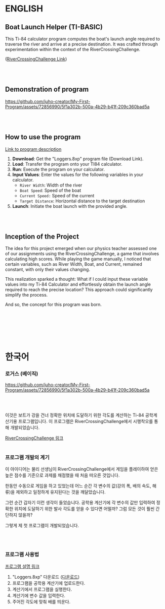 # ENGLISH

## Boat Launch Helper (TI-BASIC)
This Ti-84 calculator program computes the boat's launch angle required to traverse the river and arrive at a precise destination. It was crafted through experimentation within the context of the RiverCrossingChallenge. <br />

([RiverCrossingChallenge Link](http://thephysicsaviary.com/Physics/Programs/Games/RiverCrossingChallenge/))

<br />
<br />

## Demonstration of program
https://github.com/juho-creator/My-First-Program/assets/72856990/5f1a302b-500a-4b29-b41f-209c360bad5a

<br />
<br />

## How to use the program
[Link to program description](https://www.youtube.com/watch?v=T5AqJLfeY-s) 


1. **Download**: Get the "Loggers.8xp" program file (Download Link).
2. **Load**: Transfer the program onto your TI84 calculator.
3. **Run**: Execute the program on your calculator.
4. **Input Values**: Enter the values for the following variables in your calculator.
     * `River Width`: Width of the river
     * `Boat Speed`: Speed of the boat
     * `Current Speed:` Speed of the current
     * `Target Distance`: Horizontal distance to the target destination
5. **Launch**: Initiate the boat launch with the provided angle.






<br />
<br />


## Inception of the Project
The idea for this project emerged when our physics teacher assessed one of our assignments using the RiverCrossingChallenge, a game that involves calculating high scores. While playing the game manually, I noticed that certain variables, such as River Width, Boat, and Current, remained constant, with only their values changing.

This realization sparked a thought: What if I could input these variable values into my Ti-84 Calculator and effortlessly obtain the launch angle required to reach the precise location? This approach could significantly simplify the process.

And so, the concept for this program was born.

<br />




<br />
<br />
<br />
<br />

# 한국어
### 로거스 (베이직)<br />

https://github.com/juho-creator/My-First-Program/assets/72856990/5f1a302b-500a-4b29-b41f-209c360bad5a

<br />
<br />

이것은 보트가 강을 건너 정확한 위치에 도달하기 위한 각도를 계산하는 Ti-84 공학계산기용 프로그램입니다. 
이 프로그램은 RiverCrossingChallenge에서 시행착오를 통해 개발되었습니다.

[RiverCrossingChallenge 링크](http://thephysicsaviary.com/Physics/Programs/Games/RiverCrossingChallenge/)
<br />
<br />

### 프로그램 개발의 계기
이 아이디어는 물리 선생님이 RiverCrossingChallenge에서 게임을 플레이하여 얻은 높은 점수를 기준으로 과제를 채점했을 때 처음 떠오른 것입니다.

한동안 수동으로 게임을 하고 있었는데 어느 순간 각 변수의 값(강의 폭, 배의 속도, 해류)을 제외하고 일정하게 유지된다는 것을 깨달았습니다.

그런 순간 갑자기 이런 생각이 들었습니다.
공학용 계산기에 각 변수의 값만 입력하여 정확한 위치에 도달하기 위한 발사 각도를 얻을 수 있다면 어떨까?
그럼 모든 것이 훨씬 간단하지 않을까?

그렇게 제 첫 프로그램이 개발되었습니다.

<br />
<br />

### 프로그램 사용법
[프로그램 설명 링크](https://www.youtube.com/watch?v=T5AqJLfeY-s)
 1. "Loggers.8xp" 다운로드    ([다운로드](Loggers.8xp))
2. 프로그램을 공학용 계산기에 업로드한다.
3.  계산기에서 프로그램을 실행한다.
4. 계산기에 변수 값을 입력한다.
5. 주어진 각도에 맞춰 배를 띄운다.

